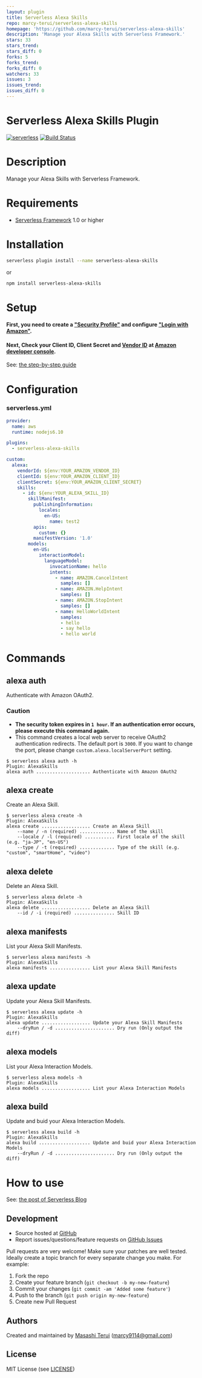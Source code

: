 ```yaml
---
layout: plugin
title: Serverless Alexa Skills
repo: marcy-terui/serverless-alexa-skills
homepage: 'https://github.com/marcy-terui/serverless-alexa-skills'
description: 'Manage your Alexa Skills with Serverless Framework.'
stars: 33
stars_trend: 
stars_diff: 0
forks: 5
forks_trend: 
forks_diff: 0
watchers: 33
issues: 3
issues_trend: 
issues_diff: 0
---
```



Serverless Alexa Skills Plugin
=======

[![serverless](http://public.serverless.com/badges/v3.svg)](http://www.serverless.com)
[![Build Status](https://travis-ci.org/marcy-terui/serverless-alexa-skills.svg?branch=master)](https://travis-ci.org/marcy-terui/serverless-alexa-skills)

# Description

Manage your Alexa Skills with Serverless Framework.

# Requirements

- [Serverless Framework](https://github.com/serverless/serverless) 1.0 or higher

# Installation

```sh
serverless plugin install --name serverless-alexa-skills
```

or

```sh
npm install serverless-alexa-skills
```

# Setup

#### First, you need to create a ["Security Profile"](https://developer.amazon.com/docs/login-with-amazon/security-profile.html) and configure ["Login with Amazon"](https://developer.amazon.com/ja/docs/login-with-amazon/web-docs.html).

#### Next, Check your Client ID, Client Secret and [Vendor ID](https://developer.amazon.com/mycid.html) at [Amazon developer console](https://developer.amazon.com/home.html).

See: [the step-by-step guide](https://github.com/marcy-terui/serverless-alexa-skills/wiki/How-to-get-your-%22Login-with-Amazon%22-credentials)

# Configuration

### serverless.yml

```yaml
provider:
  name: aws
  runtime: nodejs6.10

plugins:
  - serverless-alexa-skills

custom:
  alexa:
    vendorId: ${env:YOUR_AMAZON_VENDOR_ID}
    clientId: ${env:YOUR_AMAZON_CLIENT_ID}
    clientSecret: ${env:YOUR_AMAZON_CLIENT_SECRET}
    skills:
      - id: ${env:YOUR_ALEXA_SKILL_ID}
        skillManifest:
          publishingInformation:
            locales:
              en-US:
                name: test2
          apis:
            custom: {}
          manifestVersion: '1.0'
        models:
          en-US:
            interactionModel:
              languageModel:
                invocationName: hello
                intents:
                  - name: AMAZON.CancelIntent
                    samples: []
                  - name: AMAZON.HelpIntent
                    samples: []
                  - name: AMAZON.StopIntent
                    samples: []
                  - name: HelloWorldIntent
                    samples:
                    - hello
                    - say hello
                    - hello world

```

# Commands

## alexa auth
Authenticate with Amazon OAuth2.

### Caution
- **The security token expires in `1 hour`. If an authentication error occurs, please execute this command again.**
- This command creates a local web server to receive OAuth2 authentication redirects. The default port is `3000`. If you want to change the port, please change `custom.alexa.localServerPort` setting.

```shell
$ serverless alexa auth -h
Plugin: AlexaSkills
alexa auth .................... Authenticate with Amazon OAuth2
```

## alexa create
Create an Alexa Skill.

```shell
$ serverless alexa create -h
Plugin: AlexaSkills
alexa create .................. Create an Alexa Skill
    --name / -n (required) ............. Name of the skill
    --locale / -l (required) ........... First locale of the skill (e.g. "ja-JP", "en-US")
    --type / -t (required) ............. Type of the skill (e.g. "custom", "smartHome", "video")
```

## alexa delete
Delete an Alexa Skill.

```shell
$ serverless alexa delete -h
Plugin: AlexaSkills
alexa delete .................. Delete an Alexa Skill
    --id / -i (required) ............... Skill ID
```

## alexa manifests
List your Alexa Skill Manifests.

```shell
$ serverless alexa manifests -h
Plugin: AlexaSkills
alexa manifests ............... List your Alexa Skill Manifests
```

## alexa update
Update your Alexa Skill Manifests.

```shell
$ serverless alexa update -h
Plugin: AlexaSkills
alexa update .................. Update your Alexa Skill Manifests
    --dryRun / -d ...................... Dry run (Only output the diff)
```

## alexa models
List your Alexa Interaction Models.

```shell
$ serverless alexa models -h
Plugin: AlexaSkills
alexa models .................. List your Alexa Interaction Models
```

## alexa build
Update and buid your Alexa Interaction Models.

```shell
$ serverless alexa build -h
Plugin: AlexaSkills
alexa build ................... Update and buid your Alexa Interaction Models
    --dryRun / -d ...................... Dry run (Only output the diff)
```

# How to use
See: [the post of Serverless Blog](https://serverless.com/blog/how-to-manage-your-alexa-skills-with-serverless/)


Development
-----------

-   Source hosted at [GitHub](https://github.com/marcy-terui/serverless-alexa-skills)
-   Report issues/questions/feature requests on [GitHub
    Issues](https://github.com/marcy-terui/serverless-alexa-skills/issues)

Pull requests are very welcome! Make sure your patches are well tested.
Ideally create a topic branch for every separate change you make. For
example:

1.  Fork the repo
2.  Create your feature branch (`git checkout -b my-new-feature`)
3.  Commit your changes (`git commit -am 'Added some feature'`)
4.  Push to the branch (`git push origin my-new-feature`)
5.  Create new Pull Request

Authors
-------

Created and maintained by [Masashi Terui](https://github.com/marcy-terui) (<marcy9114@gmail.com>)

License
-------

MIT License (see [LICENSE](https://github.com/marcy-terui/serverless-alexa-skills/blob/master/LICENSE.txt))
